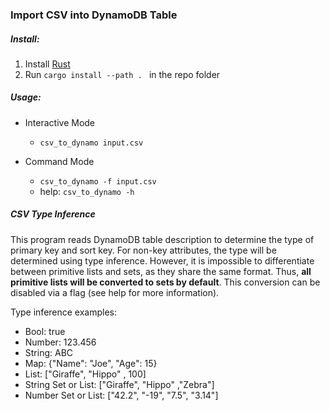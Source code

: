 ### Import CSV into DynamoDB Table

##### Install:

1. Install [Rust](https://www.rust-lang.org)
2. Run `cargo install --path . ` in the repo folder


##### Usage:
- Interactive Mode
  
  - `csv_to_dynamo input.csv`
  
- Command Mode

    - `csv_to_dynamo -f input.csv`
    - help: `csv_to_dynamo -h`

    

##### CSV Type Inference
This program reads DynamoDB table description to determine the type of primary key and sort key. For non-key attributes, the type will be determined using type inference. However, it is impossible to differentiate between primitive lists and sets, as they share the same format. Thus, **all primitive lists will be converted to sets by default**. This conversion can be disabled via a flag (see help for more information).

Type inference examples:

* Bool: true
* Number: 123.456
* String: ABC
* Map: {"Name": "Joe", "Age": 15}
* List: ["Giraffe", "Hippo" , 100]
* String Set or List: ["Giraffe", "Hippo" ,"Zebra"]
* Number Set or List: ["42.2", "-19", "7.5", "3.14"]

